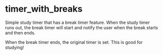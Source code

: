 # timer_with_breaks
Simple study timer that has a break timer feature. When the study timer runs out,
the break timer will start and notify the user when the break starts and then ends.

When the break timer ends, the original timer is set. This is good for studying!
